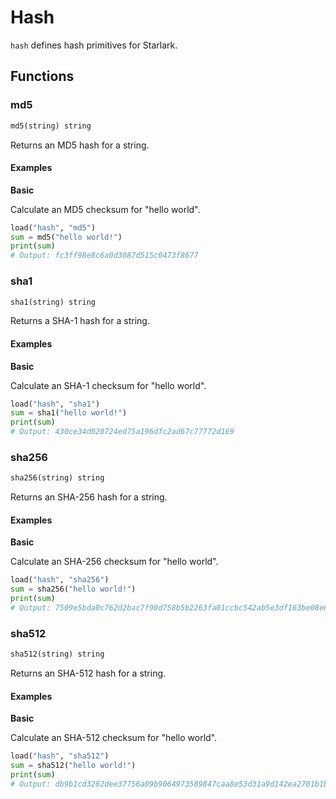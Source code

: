 # Hash

`hash` defines hash primitives for Starlark.

## Functions

### md5

```python
md5(string) string
```

Returns an MD5 hash for a string.

#### Examples

**Basic**

Calculate an MD5 checksum for "hello world".

```python
load("hash", "md5")
sum = md5("hello world!")
print(sum)
# Output: fc3ff98e8c6a0d3087d515c0473f8677
```

### sha1

```python
sha1(string) string
```

Returns a SHA-1 hash for a string.

#### Examples

**Basic**

Calculate an SHA-1 checksum for "hello world".

```python
load("hash", "sha1")
sum = sha1("hello world!")
print(sum)
# Output: 430ce34d020724ed75a196dfc2ad67c77772d169
```

### sha256

```python
sha256(string) string
```

Returns an SHA-256 hash for a string.

#### Examples

**Basic**

Calculate an SHA-256 checksum for "hello world".

```python
load("hash", "sha256")
sum = sha256("hello world!")
print(sum)
# Output: 7509e5bda0c762d2bac7f90d758b5b2263fa01ccbc542ab5e3df163be08e6ca9
```

### sha512

```python
sha512(string) string
```

Returns an SHA-512 hash for a string.

#### Examples

**Basic**

Calculate an SHA-512 checksum for "hello world".

```python
load("hash", "sha512")
sum = sha512("hello world!")
print(sum)
# Output: db9b1cd3262dee37756a09b9064973589847caa8e53d31a9d142ea2701b1b28abd97838bb9a27068ba305dc8d04a45a1fcf079de54d607666996b3cc54f6b67c
```
